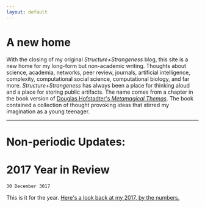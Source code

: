 ```yaml
---
layout: default
---
```


# [](#header-1)A new home

With the closing of my original *Structure+Strangeness* blog, this site is a new home for my long-form but non-academic writing. Thoughts about science, academia, networks, peer review, journals, artificial intelligence, complexity, computational social science, computational biology, and far more. *Structure+Strangeness* has always been a place for thinking aloud and a place for storing public artifacts. The name comes from a chapter in the book version of [Douglas Hofstadter's *Metamagical Themas*](https://en.wikipedia.org/wiki/Metamagical_Themas). The book contained a collection of thought provoking ideas that stirred my imagination as a young teenager.

-----

# [](#header-1)Non-periodic Updates:

# [](#header-3)2017 Year in Review
```30 December 3017```

This is it for the year. [Here's a look back at my 2017, by the numbers.](2017_YiR)
